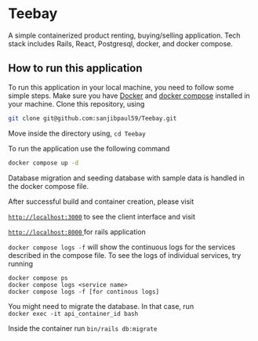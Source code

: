 # Teebay
A simple containerized product renting, buying/selling application. Tech stack includes Rails, React, Postgresql, docker, and docker compose. 

## How to run this application

To run this application in your local machine, you need to follow some simple steps. Make sure you have [Docker](https://docs.docker.com/engine/install/) and [docker compose](https://docs.docker.com/compose/install/) installed in your machine.
Clone this repository, using 
```bash 
git clone git@github.com:sanjibpaul59/Teebay.git
```

Move inside the directory using, `cd Teebay`

To run the application use the following command 
```bash
docker compose up -d
```

Database migration and seeding database with sample data is handled in the docker compose file. 

After successful build and container creation, please visit 

[`http://localhost:3000`](http://localhost:3000)
to see the client interface and visit 
 
 [`http://localhost:8000` ](http://localhost:8000) for rails application

 `docker compose logs -f` will show the continuous logs for the services described in the compose file. To see the logs of individual services, try running 
 ```
 docker compose ps
 docker compose logs <service name>
 docker compose logs -f [for continous logs]
 ```
 
 You might need to migrate the database. In that case, run  
 `docker exec -it api_container_id bash`
 
 Inside the container run `bin/rails db:migrate`
